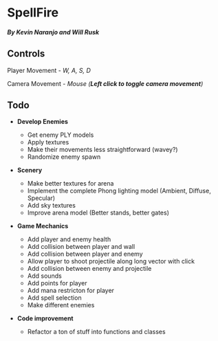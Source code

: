 # SpellFire 
##### By Kevin Naranjo and Will Rusk


## Controls
Player Movement - *W, A, S, D*

Camera Movement - *Mouse (__Left click to toggle camera movement__)*


## Todo
- **Develop Enemies**
	- Get enemy PLY models
	- Apply textures
	- Make their movements less straightforward (wavey?)
	- Randomize enemy spawn


- **Scenery**
	- Make better textures for arena
	- Implement the complete Phong lighting model (Ambient, Diffuse, Specular)
	- Add sky textures
	- Improve arena model (Better stands, better gates)


- **Game Mechanics**
	- Add player and enemy health
	- Add collision between player and wall
	- Add collision between player and enemy
	- Allow player to shoot projectile along long vector with click
	- Add collision between enemy and projectile
	- Add sounds
	- Add points for player
	- Add mana restricton for player
	- Add spell selection 
	- Make different enemies


- **Code improvement**
	- Refactor a ton of stuff into functions and classes

